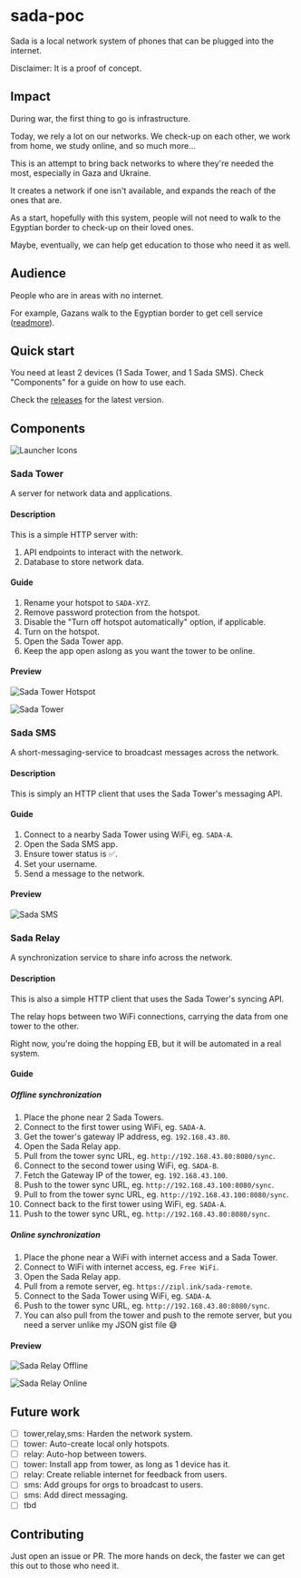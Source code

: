 # sada-poc
Sada is a local network system of phones that can be plugged into the internet.

Disclaimer: It is a proof of concept.

## Impact

During war, the first thing to go is infrastructure.

Today, we rely a lot on our networks. We check-up on each other, we work from home, we study online, and so much more...

This is an attempt to bring back networks to where they're needed the most, especially in Gaza and Ukraine.

It creates a network if one isn't available, and expands the reach of the ones that are.

As a start, hopefully with this system, people will not need to walk to the Egyptian border to check-up on their loved ones.

Maybe, eventually, we can help get education to those who need it as well.

## Audience

People who are in areas with no internet.

For example, Gazans walk to the Egyptian border to get cell service ([readmore](https://www.reuters.com/world/middle-east/desperate-news-gazans-struggle-with-mobile-network-2024-02-02/)).

## Quick start

You need at least 2 devices (1 Sada Tower, and 1 Sada SMS). Check "Components" for a guide on how to use each.

Check the [releases](https://github.com/nizarmah/sada-poc/releases) for the latest version.

## Components

![Launcher Icons](./docs/assets/launcher-icons.jpg)

### Sada Tower

A server for network data and applications.

#### Description

This is a simple HTTP server with:
1. API endpoints to interact with the network.
1. Database to store network data.

#### Guide

1. Rename your hotspot to `SADA-XYZ`.
1. Remove password protection from the hotspot.
1. Disable the "Turn off hotspot automatically" option, if applicable.
1. Turn on the hotspot.
1. Open the Sada Tower app.
1. Keep the app open aslong as you want the tower to be online.

#### Preview

![Sada Tower Hotspot](./docs/assets/ss-sada-tower-hotspot.jpg)

![Sada Tower](./docs/assets/ss-sada-tower.jpg)

### Sada SMS

A short-messaging-service to broadcast messages across the network.

#### Description

This is simply an HTTP client that uses the Sada Tower's messaging API.

#### Guide

1. Connect to a nearby Sada Tower using WiFi, eg. `SADA-A`.
1. Open the Sada SMS app.
1. Ensure tower status is ✅.
1. Set your username.
1. Send a message to the network.

#### Preview

![Sada SMS](./docs/assets/ss-sada-sms.jpeg)

### Sada Relay

A synchronization service to share info across the network.

#### Description

This is also a simple HTTP client that uses the Sada Tower's syncing API.

The relay hops between two WiFi connections, carrying the data from one tower to the other.

Right now, you're doing the hopping EB, but it will be automated in a real system.

#### Guide

##### Offline synchronization

1. Place the phone near 2 Sada Towers.
1. Connect to the first tower using WiFi, eg. `SADA-A`.
1. Get the tower's gateway IP address, eg. `192.168.43.80`.
1. Open the Sada Relay app.
1. Pull from the tower sync URL, eg. `http://192.168.43.80:8080/sync`.
1. Connect to the second tower using WiFi, eg. `SADA-B`.
1. Fetch the Gateway IP of the tower, eg. `192.168.43.100`.
1. Push to the tower sync URL, eg. `http://192.168.43.100:8080/sync`.
1. Pull to from the tower sync URL, eg. `http://192.168.43.100:8080/sync`.
1. Connect back to the first tower using WiFi, eg. `SADA-A`.
1. Push to the tower sync URL, eg. `http://192.168.43.80:8080/sync`.

##### Online synchronization

1. Place the phone near a WiFi with internet access and a Sada Tower.
1. Connect to WiFi with internet access, eg. `Free WiFi`.
1. Open the Sada Relay app.
1. Pull from a remote server, eg. `https://zipl.ink/sada-remote`.
1. Connect to the Sada Tower using WiFi, eg. `SADA-A`.
1. Push to the tower sync URL, eg. `http://192.168.43.80:8080/sync`.
1. You can also pull from the tower and push to the remote server, but you need a server unlike my JSON gist file 😅

#### Preview

![Sada Relay Offline](./docs/assets/ss-sada-relay-offline.jpg)

![Sada Relay Online](./docs/assets/ss-sada-relay-online.jpg)

## Future work

- [ ] tower,relay,sms: Harden the network system.
- [ ] tower: Auto-create local only hotspots.
- [ ] relay: Auto-hop between towers.
- [ ] tower: Install app from tower, as long as 1 device has it.
- [ ] relay: Create reliable internet for feedback from users.
- [ ] sms: Add groups for orgs to broadcast to users.
- [ ] sms: Add direct messaging.
- [ ] tbd

## Contributing

Just open an issue or PR. The more hands on deck, the faster we can get this out to those who need it.

